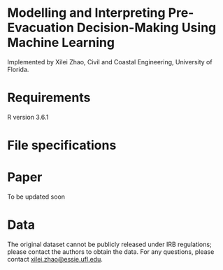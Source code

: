 # Modelling and Interpreting Pre-Evacuation Decision-Making Using Machine Learning
Implemented by Xilei Zhao, Civil and Coastal Engineering, University of Florida.

# Requirements
R version 3.6.1

# File specifications


# Paper
To be updated soon

# Data
The original dataset cannot be publicly released under IRB regulations; please contact the authors to obtain the data. For any questions, please contact xilei.zhao@essie.ufl.edu.
